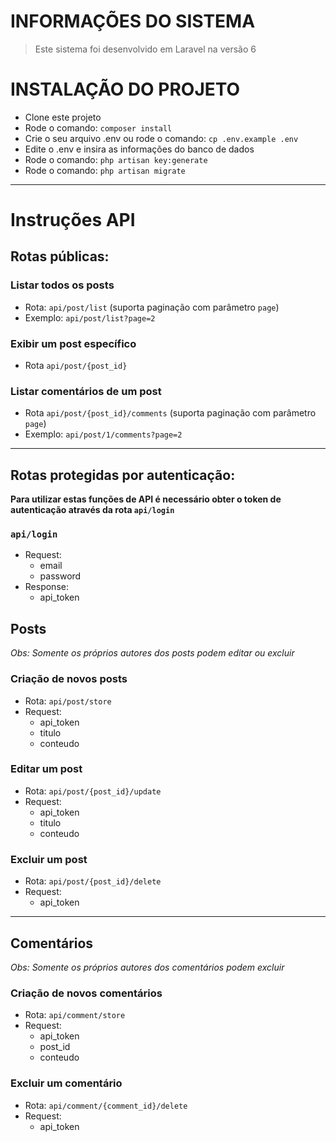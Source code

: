 # INFORMAÇÕES DO SISTEMA
> Este sistema foi desenvolvido em Laravel na versão 6

# INSTALAÇÃO DO PROJETO

- Clone este projeto
- Rode o comando: ` composer install `
- Crie o seu arquivo .env ou rode o comando: `cp .env.example .env`
- Edite o .env e insira as informações do banco de dados
- Rode o comando: ` php artisan key:generate `
- Rode o comando: ` php artisan migrate `
----------
# **Instruções API**

## **Rotas públicas:**
### Listar todos os posts
- Rota: `api/post/list` (suporta paginação com parâmetro `page`)
- Exemplo: `api/post/list?page=2 `
### Exibir um post específico
- Rota `api/post/{post_id}`
### Listar comentários de um post
- Rota `api/post/{post_id}/comments` (suporta paginação com parâmetro `page`)
- Exemplo: `api/post/1/comments?page=2`


-----
## **Rotas protegidas por autenticação:**
**Para utilizar estas funções de API é necessário obter o token de autenticação através da rota `api/login`**
### `api/login`
- Request: 
    - email
    - password
- Response: 
    - api_token

## Posts
*Obs: Somente os próprios autores dos posts podem editar ou excluir*
### Criação de novos posts
- Rota: `api/post/store`
- Request:
    - api_token
    - titulo
    - conteudo
### Editar um post
- Rota: `api/post/{post_id}/update`
- Request:
    - api_token
    - titulo
    - conteudo
### Excluir um post
- Rota: `api/post/{post_id}/delete`
- Request:
    - api_token
----------

## Comentários
*Obs: Somente os próprios autores dos comentários podem excluir*
### Criação de novos comentários
- Rota: `api/comment/store`
- Request:
    - api_token
    - post_id
    - conteudo
### Excluir um comentário
- Rota: `api/comment/{comment_id}/delete`
- Request:
    - api_token


